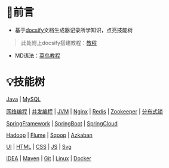 # 🤝前言

- 基于[docsify](https://docsify.js.org/#/zh-cn/)文档生成器记录所学知识，点亮技能树

> 此处附上docsify搭建教程：[教程](/搭建Docsify到GitHub)

- MD语法：[菜鸟教程](https://www.runoob.com/markdown/md-tutorial.html)

# 💡技能树

[Java](/Java基础/README)	|	[MySQL](/MySQL/README)

[网络编程](/网络编程/README)	|	[并发编程](/JUC并发编程/README)	|	[JVM](/JVM/README)	|	[Nginx](/Nginx/README)	|	[Redis](/Redis/README)	|	[Zookeeper](/Zookeeper/README)	|	[分布式锁](/其他/分布式锁)

[SpringFramework](/Spring/SpringFramework)	|	[SpringBoot](/Spring/SpringBoot)	|	[SpringCloud](/Spring/SpringCloud/README)

[Hadoop](/Hadoop/README)	|	[Flume](/Flume/Flume)	|	[Sqoop](/Sqoop/Sqoop)	|	[Azkaban](Azkaban/Azkaban)

[UI](/前端/前端概述)	|	[HTML](/前端/HTML)	|	[CSS](/前端/CSS)	|	[JS](/前端/JS)	|	[Svg](https://www.runoob.com/svg/svg-tutorial.html)

[IDEA](/IDEA/IDEA)	|	[Maven](/Maven/Maven)	|	[Git](/Git/Git)	|	[Linux](/Linux/README)	|	[Docker](/Docker/README)

​				


















